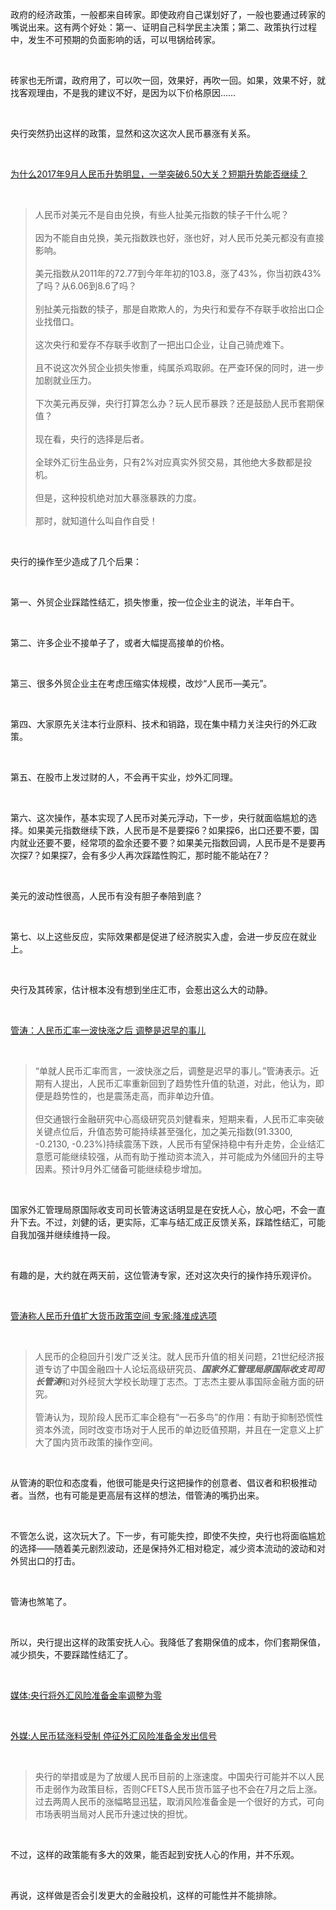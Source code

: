 <p data-pid="_0rnNRi4">政府的经济政策，一般都来自砖家。即使政府自己谋划好了，一般也要通过砖家的嘴说出来。这有两个好处：第一、证明自己科学民主决策；第二、政策执行过程中，发生不可预期的负面影响的话，可以甩锅给砖家。</p><p><br></p><p data-pid="8t5RusP0">砖家也无所谓，政府用了，可以吹一回，效果好，再吹一回。如果，效果不好，就找客观理由，不是我的建议不好，是因为以下价格原因……</p><p><br></p><p data-pid="O07Aq62a">央行突然扔出这样的政策，显然和这次这次人民币暴涨有关系。</p><p><br></p><p data-pid="cFxlp9k6"><a href="https://zhuanlan.zhihu.com/p/29155016" class="internal">为什么2017年9月人民币升势明显，一举突破6.50大关？短期升势能否继续？</a></p><p><br></p><blockquote data-pid="1iyYSohr">人民币对美元不是自由兑换，有些人扯美元指数的犊子干什么呢？<br><br>因为不能自由兑换，美元指数跌也好，涨也好，对人民币兑美元都没有直接影响。<br><br>美元指数从2011年的72.77到今年年初的103.8，涨了43%，你当初跌43%了吗？从6.06到8.6了吗？<br><br>别扯美元指数的犊子，那是自欺欺人的，为央行和爱存不存联手收拾出口企业找借口。<br><br>这次央行和爱存不存联手收割了一把出口企业，让自己骑虎难下。<br><br>且不说这次外贸企业损失惨重，纯属杀鸡取卵。在严查环保的同时，进一步加剧就业压力。<br><br>下次美元再反弹，央行打算怎么办？玩人民币暴跌？还是鼓励人民币套期保值？<br><br>现在看，央行的选择是后者。<br><br>全球外汇衍生品业务，只有2%对应真实外贸交易，其他绝大多数都是投机。<br><br>但是，这种投机绝对加大暴涨暴跌的力度。<br><br>那时，就知道什么叫自作自受！</blockquote><p><br></p><p data-pid="BPFiV5DD">央行的操作至少造成了几个后果：</p><p><br></p><p data-pid="KIAsf78x">第一、外贸企业踩踏性结汇，损失惨重，按一位企业主的说法，半年白干。</p><p><br></p><p data-pid="n6epLO5C">第二、许多企业不接单子了，或者大幅提高接单的价格。</p><p><br></p><p data-pid="enFSLk3n">第三、很多外贸企业主在考虑压缩实体规模，改炒“人民币—美元”。</p><p><br></p><p data-pid="zZeJg767">第四、大家原先关注本行业原料、技术和销路，现在集中精力关注央行的外汇政策。</p><p><br></p><p data-pid="VtHy4rf0">第五、在股市上发过财的人，不会再干实业，炒外汇同理。</p><p><br></p><p data-pid="wY6bsPAK">第六、这次操作，基本实现了人民币对美元浮动，下一步，央行就面临尴尬的选择。如果美元指数继续下跌，人民币是不是要探6？如果探6，出口还要不要，国内就业还要不要，经常项的盈余还要不要？如果美元指数回调，人民币是不是要再次探7？如果探7，会有多少人再次踩踏性购汇，那时能不能站在7？</p><p><br></p><p data-pid="cTme1ek2">美元的波动性很高，人民币有没有胆子奉陪到底？</p><p><br></p><p data-pid="KJGD30U-">第七、以上这些反应，实际效果都是促进了经济脱实入虚，会进一步反应在就业上。</p><p><br></p><p data-pid="DbStSm9J">央行及其砖家，估计根本没有想到坐庄汇市，会惹出这么大的动静。</p><p><br></p><p data-pid="fGwLDHBk"><a href="http://link.zhihu.com/?target=http%3A//finance.sina.com.cn/money/forex/forexanaly/2017-09-08/doc-ifykuffc4330456.shtml" class=" wrap external" target="_blank" rel="nofollow noreferrer">管涛：人民币汇率一波快涨之后 调整是迟早的事儿</a></p><p><br></p><blockquote data-pid="wk2l5VlS">“单就人民币汇率而言，一波快涨之后，调整是迟早的事儿。”管涛表示。近期有人提出，人民币汇率重新回到了趋势性升值的轨道，对此，他认为，即便是趋势性的，也是震荡走高，而非单边升值。<br><br>但交通银行金融研究中心高级研究员刘健看来，短期来看，人民币汇率突破关键点位后，升值态势可能持续甚至强化，加之美元指数(91.3300, -0.2130, -0.23%)持续震荡下跌，人民币有望保持稳中有升走势，企业结汇意愿可能继续较强，从而有助于推动资本流入，并可能成为外储回升的主导因素。预计9月外汇储备可能继续稳步增加。</blockquote><p><br></p><p data-pid="9zEKfOTW">国家外汇管理局原国际收支司司长管涛这话明显是在安抚人心，放心吧，不会一直升下去。不过，刘健的话，更实际，汇率与结汇成正反馈关系，踩踏性结汇，可能自我加强并继续维持一段。</p><p><br></p><p data-pid="FJtKU5Rt">有趣的是，大约就在两天前，这位管涛专家，还对这次央行的操作持乐观评价。</p><p><br></p><p data-pid="PzVnAXWp"><a href="http://link.zhihu.com/?target=http%3A//finance.sina.com.cn/china/gncj/2017-09-06/doc-ifykqmrw0648035.shtml" class=" wrap external" target="_blank" rel="nofollow noreferrer">管涛称人民币升值扩大货币政策空间 专家:降准成选项</a></p><p><br></p><blockquote data-pid="Vvt2Iwah">人民币的企稳回升引发广泛关注。就人民币升值的相关问题，21世纪经济报道专访了中国金融四十人论坛高级研究员、<b><i>国家外汇管理局原国际收支司司长管涛</i></b>和对外经贸大学校长助理丁志杰。丁志杰主要从事国际金融方面的研究。<br><br>管涛认为，现阶段人民币汇率企稳有“一石多鸟”的作用：有助于抑制恐慌性资本外流，同时改变市场对于人民币的单边贬值预期，并且在一定意义上扩大了国内货币政策的操作空间。</blockquote><p><br></p><p data-pid="SJiPjE2_">从管涛的职位和态度看，他很可能是央行这把操作的创意者、倡议者和积极推动者。当然，也有可能是更高层有这样的想法，借管涛的嘴扔出来。</p><p><br></p><p data-pid="QpaYWK6v">不管怎么说，这次玩大了。下一步，有可能失控，即使不失控，央行也将面临尴尬的选择——随着美元剧烈波动，还是保持外汇相对稳定，减少资本流动的波动和对外贸出口的打击。</p><p><br></p><p data-pid="DCveostQ">管涛也煞笔了。</p><p><br></p><p data-pid="MOm53244">所以，央行提出这样的政策安抚人心。我降低了套期保值的成本，你们套期保值，减少损失，不要踩踏性结汇了。</p><p><br></p><p data-pid="N1TKuNun"><a href="http://link.zhihu.com/?target=http%3A//news.sina.com.cn/c/2017-09-08/doc-ifyktzim8950948.shtml" class=" wrap external" target="_blank" rel="nofollow noreferrer">媒体:央行将外汇风险准备金率调整为零</a></p><p><br></p><p data-pid="zQVLUWZR"><a href="http://link.zhihu.com/?target=http%3A//finance.sina.com.cn/stock/usstock/c/2017-09-09/doc-ifykuffc4561164.shtml" class=" wrap external" target="_blank" rel="nofollow noreferrer">外媒:人民币猛涨料受制 停征外汇风险准备金发出信号</a></p><p><br></p><blockquote data-pid="ALCJ3Z63">央行的举措或是为了放缓人民币目前的上涨速度。中国央行可能并不以人民币走弱作为政策目标，否则CFETS人民币货币篮子也不会在7月之后上涨。过去两周人民币的涨幅略显迅猛，取消风险准备金是一个很好的方式，可向市场表明当局对人民币升速过快的担忧。</blockquote><p><br></p><p data-pid="4K6dH6xE">不过，这样的政策能有多大的效果，能否起到安抚人心的作用，并不乐观。</p><p><br></p><p data-pid="N9G7bYp8">再说，这样做是否会引发更大的金融投机，这样的可能性并不能排除。</p>